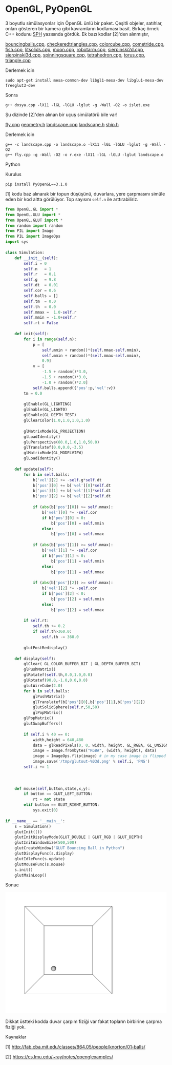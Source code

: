 # OpenGL, PyOpenGL

3 boyutlu simülasyonlar için ÖpenGL ünlü bir paket. Çeşitli objeler,
satıhlar, onları gösteren bir kamera gibi kavramların kodlaması
basit. Birkaç örnek C++ kodunu [SPH](sph.md) yazısında gördük. Ek bazı
kodlar [2]'den alınmıştır,

[bouncingballs.cpp](glcode/bouncingballs.cpp),
[checkeredtriangles.cpp](glcode/checkeredtriangles.cpp),
[colorcube.cpp](glcode/colorcube.cpp),
[cometride.cpp](glcode/cometride.cpp),
[fish.cpp](glcode/fish.cpp),
[litsolids.cpp](glcode/litsolids.cpp),
[moon.cpp](glcode/moon.cpp),
[robotarm.cpp](glcode/robotarm.cpp),
[sierpinski2d.cpp](glcode/sierpinski2d.cpp),
[sierpinski3d.cpp](glcode/sierpinski3d.cpp),
[spinningsquare.cpp](glcode/spinningsquare.cpp),
[tetrahedron.cpp](glcode/tetrahedron.cpp),
[torus.cpp](glcode/torus.cpp),
[triangle.cpp](glcode/triangle.cpp)

Derlemek icin

```
sudo apt-get install mesa-common-dev libgl1-mesa-dev libglu1-mesa-dev freeglut3-dev
```

Sonra

```
g++ dosya.cpp -lX11 -lGL -lGLU -lglut -g -Wall -O2 -o islet.exe
```

Şu dizinde [2]'den alınan bir uçuş simülatörü bile var!

[fly.cpp](glcode/flight/fly.cpp)
[geometry.h](glcode/flight/geometry.h)
[landscape.cpp](glcode/flight/landscape.cpp)
[landscape.h](glcode/flight/landscape.h)
[ship.h](glcode/flight/ship.h)

Derlemek icin

```
g++ -c landscape.cpp -o landscape.o -lX11 -lGL -lGLU -lglut -g -Wall -O2 
g++ fly.cpp -g -Wall -O2 -o r.exe -lX11 -lGL -lGLU -lglut landscape.o
```

Python

Kurulus

```
pip install PyOpenGL==3.1.0
```

[1] kodu baz alınarak bir topun düşüşünü, duvarlara, yere çarpmasını
simüle eden bir kod altta görülüyor. Top sayısını `self.n` ile
arttırabiliriz.

```python
from OpenGL.GL import *
from OpenGL.GLU import *
from OpenGL.GLUT import *
from random import random
from PIL import Image
from PIL import ImageOps
import sys

class Simulation:
    def __init__(self):
        self.i = 0
        self.n   = 1
        self.r   = 0.1
        self.g   = 9.8
        self.dt  = 0.01
        self.cor = 0.6
        self.balls = []
        self.tm  = 0.0
        self.th  = 0.0
        self.mmax =  1.0-self.r
        self.mmin = -1.0+self.r
        self.rt = False
        
    def init(self):
        for i in range(self.n):
            p = [
                self.mmin + random()*(self.mmax-self.mmin),
                self.mmin + random()*(self.mmax-self.mmin),
                0.9]
            v = [
                -1.5 + random()*3.0,
                -1.5 + random()*3.0,
                -1.0 + random()*2.0]
            self.balls.append({'pos':p,'vel':v})
        tm = 0.0

        glEnable(GL_LIGHTING)
        glEnable(GL_LIGHT0)
        glEnable(GL_DEPTH_TEST)
        glClearColor(1.0,1.0,1.0,1.0)

        glMatrixMode(GL_PROJECTION)
        glLoadIdentity()
        gluPerspective(60.0,1.0,1.0,50.0)
        glTranslatef(0.0,0.0,-3.5)
        glMatrixMode(GL_MODELVIEW)
        glLoadIdentity()

    def update(self):
        for b in self.balls:
            b['vel'][2] += -self.g*self.dt
            b['pos'][0] += b['vel'][0]*self.dt
            b['pos'][1] += b['vel'][1]*self.dt
            b['pos'][2] += b['vel'][2]*self.dt

            if (abs(b['pos'][0]) >= self.mmax):
                b['vel'][0] *= -self.cor
                if b['pos'][0] < 0:
                    b['pos'][0] = self.mmin
                else:
                    b['pos'][0] = self.mmax

            if (abs(b['pos'][1]) >= self.mmax):
                b['vel'][1] *= -self.cor
                if b['pos'][1] < 0:
                    b['pos'][1] = self.mmin
                else:
                    b['pos'][1] = self.mmax

            if (abs(b['pos'][2]) >= self.mmax):
                b['vel'][2] *= -self.cor
                if b['pos'][2] < 0:
                    b['pos'][2] = self.mmin
                else:
                    b['pos'][2] = self.mmax

        if self.rt:
            self.th += 0.2
            if self.th>360.0:
                self.th -= 360.0

        glutPostRedisplay()

    def display(self):
        glClear( GL_COLOR_BUFFER_BIT | GL_DEPTH_BUFFER_BIT)
        glPushMatrix()
        glRotatef(self.th,0.0,1.0,0.0)
        glRotatef(90.0,-1.0,0.0,0.0)
        glutWireCube(2.0)
        for b in self.balls:
            glPushMatrix()
            glTranslatef(b['pos'][0],b['pos'][1],b['pos'][2])
            glutSolidSphere(self.r,50,50)
            glPopMatrix()
        glPopMatrix()
        glutSwapBuffers()

        if self.i % 40 == 0: 
            width,height = 640,480
            data = glReadPixels(0, 0, width, height, GL_RGBA, GL_UNSIGNED_BYTE)
            image = Image.frombytes("RGBA", (width, height), data)
            image = ImageOps.flip(image) # in my case image is flipped top-bottom for some reason
            image.save('/tmp/glutout-%03d.png' % self.i, 'PNG')
        self.i += 1

        

    def mouse(self,button,state,x,y):
        if button == GLUT_LEFT_BUTTON:
            rt = not state
        elif button == GLUT_RIGHT_BUTTON:
            sys.exit(0)

if __name__ == '__main__':
    s = Simulation()
    glutInit(())    
    glutInitDisplayMode(GLUT_DOUBLE | GLUT_RGB | GLUT_DEPTH)
    glutInitWindowSize(500,500)
    glutCreateWindow("GLUT Bouncing Ball in Python")
    glutDisplayFunc(s.display)
    glutIdleFunc(s.update)
    glutMouseFunc(s.mouse)
    s.init()
    glutMainLoop()
```

Sonuc

![](pyopengl_01.png)


Dikkat üstteki kodda duvar çarpım fiziği var fakat topların birbirine
çarpma fiziği yok.


Kaynaklar

[1] http://fab.cba.mit.edu/classes/864.05/people/knorton/01-balls/

[2] https://cs.lmu.edu/~ray/notes/openglexamples/
